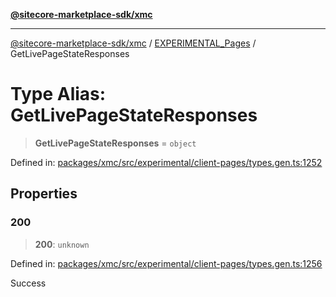 [**@sitecore-marketplace-sdk/xmc**](../../../../README.md)

***

[@sitecore-marketplace-sdk/xmc](../../../../README.md) / [EXPERIMENTAL\_Pages](../README.md) / GetLivePageStateResponses

# Type Alias: GetLivePageStateResponses

> **GetLivePageStateResponses** = `object`

Defined in: [packages/xmc/src/experimental/client-pages/types.gen.ts:1252](https://github.com/Sitecore/marketplace-sdk/blob/main/packages/xmc/src/experimental/client-pages/types.gen.ts#L1252)

## Properties

### 200

> **200**: `unknown`

Defined in: [packages/xmc/src/experimental/client-pages/types.gen.ts:1256](https://github.com/Sitecore/marketplace-sdk/blob/main/packages/xmc/src/experimental/client-pages/types.gen.ts#L1256)

Success
